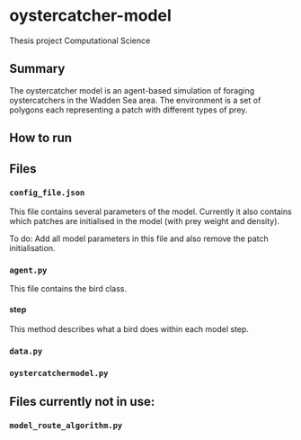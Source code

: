 # oystercatcher-model
Thesis project Computational Science

## Summary
The oystercatcher model is an agent-based simulation of foraging oystercatchers in the Wadden Sea area. The environment is a set of polygons each representing a patch with different types of prey. 

## How to run

## Files

### ``config_file.json``
This file contains several parameters of the model. Currently it also contains which patches are initialised in the model (with prey weight and density).

To do: Add all model parameters in this file and also remove the patch initialisation.

### ``agent.py``
This file contains the bird class. 

#### step 
This method describes what a bird does within each model step. 

### ``data.py``

### ``oystercatchermodel.py``

## Files currently not in use:

### ``model_route_algorithm.py``
